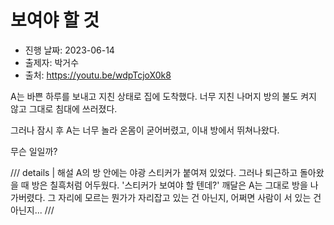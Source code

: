 # 보여야 할 것

- 진행 날짜: 2023-06-14
- 출제자: 박거수
- 출처: <https://youtu.be/wdpTcjoX0k8>

A는 바쁜 하루를 보내고 지친 상태로 집에 도착했다. 너무 지친 나머지 방의 불도 켜지 않고 그대로 침대에 쓰러졌다.

그러나 잠시 후 A는 너무 놀라 온몸이 굳어버렸고, 이내 방에서 뛰쳐나왔다.

무슨 일일까?

/// details | 해설
A의 방 안에는 야광 스티커가 붙여져 있었다. 그러나 퇴근하고 돌아왔을 때 방은 칠흑처럼 어두웠다. '스티커가 보여야 할 텐데?' 깨달은 A는 그대로 방을 나가버렸다. 그 자리에 모르는 뭔가가 자리잡고 있는 건 아닌지, 어쩌면 사람이 서 있는 건 아닌지...
///

